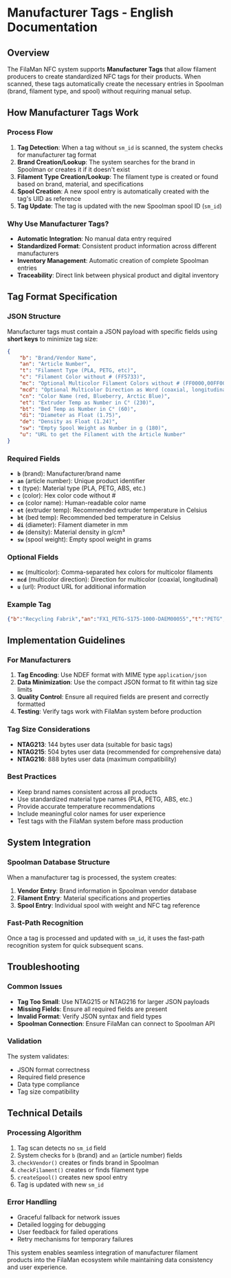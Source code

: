 # Manufacturer Tags - English Documentation

## Overview

The FilaMan NFC system supports **Manufacturer Tags** that allow filament producers to create standardized NFC tags for their products. When scanned, these tags automatically create the necessary entries in Spoolman (brand, filament type, and spool) without requiring manual setup.

## How Manufacturer Tags Work

### Process Flow

1. **Tag Detection**: When a tag without `sm_id` is scanned, the system checks for manufacturer tag format
2. **Brand Creation/Lookup**: The system searches for the brand in Spoolman or creates it if it doesn't exist
3. **Filament Type Creation/Lookup**: The filament type is created or found based on brand, material, and specifications
4. **Spool Creation**: A new spool entry is automatically created with the tag's UID as reference
5. **Tag Update**: The tag is updated with the new Spoolman spool ID (`sm_id`)

### Why Use Manufacturer Tags?

- **Automatic Integration**: No manual data entry required
- **Standardized Format**: Consistent product information across different manufacturers
- **Inventory Management**: Automatic creation of complete Spoolman entries
- **Traceability**: Direct link between physical product and digital inventory

## Tag Format Specification

### JSON Structure

Manufacturer tags must contain a JSON payload with specific fields using **short keys** to minimize tag size:

```json
{
    "b": "Brand/Vendor Name",
    "an": "Article Number",
    "t": "Filament Type (PLA, PETG, etc)",
    "c": "Filament Color without # (FF5733)",
    "mc": "Optional Multicolor Filament Colors without # (FF0000,00FF00,0000FF)",
    "mcd": "Optional Multicolor Direction as Word (coaxial, longitudinal)",
    "cn": "Color Name (red, Blueberry, Arctic Blue)",
    "et": "Extruder Temp as Number in C° (230)",
    "bt": "Bed Temp as Number in C° (60)",
    "di": "Diameter as Float (1.75)",
    "de": "Density as Float (1.24)",
    "sw": "Empty Spool Weight as Number in g (180)",
    "u": "URL to get the Filament with the Article Number"
}
```

### Required Fields

- **`b`** (brand): Manufacturer/brand name
- **`an`** (article number): Unique product identifier
- **`t`** (type): Material type (PLA, PETG, ABS, etc.)
- **`c`** (color): Hex color code without #
- **`cn`** (color name): Human-readable color name
- **`et`** (extruder temp): Recommended extruder temperature in Celsius
- **`bt`** (bed temp): Recommended bed temperature in Celsius
- **`di`** (diameter): Filament diameter in mm
- **`de`** (density): Material density in g/cm³
- **`sw`** (spool weight): Empty spool weight in grams

### Optional Fields

- **`mc`** (multicolor): Comma-separated hex colors for multicolor filaments
- **`mcd`** (multicolor direction): Direction for multicolor (coaxial, longitudinal)
- **`u`** (url): Product URL for additional information

### Example Tag

```json
{"b":"Recycling Fabrik","an":"FX1_PETG-S175-1000-DAEM00055","t":"PETG","c":"FF5733","cn":"Vibrant Orange","et":"230","bt":"70","di":"1.75","de":"1.24","sw":"180","u":"https://www.recyclingfabrik.com/search?q="}
```

## Implementation Guidelines

### For Manufacturers

1. **Tag Encoding**: Use NDEF format with MIME type `application/json`
2. **Data Minimization**: Use the compact JSON format to fit within tag size limits
3. **Quality Control**: Ensure all required fields are present and correctly formatted
4. **Testing**: Verify tags work with FilaMan system before production

### Tag Size Considerations

- **NTAG213**: 144 bytes user data (suitable for basic tags)
- **NTAG215**: 504 bytes user data (recommended for comprehensive data)
- **NTAG216**: 888 bytes user data (maximum compatibility)

### Best Practices

- Keep brand names consistent across all products
- Use standardized material type names (PLA, PETG, ABS, etc.)
- Provide accurate temperature recommendations
- Include meaningful color names for user experience
- Test tags with the FilaMan system before mass production

## System Integration

### Spoolman Database Structure

When a manufacturer tag is processed, the system creates:

1. **Vendor Entry**: Brand information in Spoolman vendor database
2. **Filament Entry**: Material specifications and properties
3. **Spool Entry**: Individual spool with weight and NFC tag reference

### Fast-Path Recognition

Once a tag is processed and updated with `sm_id`, it uses the fast-path recognition system for quick subsequent scans.

## Troubleshooting

### Common Issues

- **Tag Too Small**: Use NTAG215 or NTAG216 for larger JSON payloads
- **Missing Fields**: Ensure all required fields are present
- **Invalid Format**: Verify JSON syntax and field types
- **Spoolman Connection**: Ensure FilaMan can connect to Spoolman API

### Validation

The system validates:
- JSON format correctness
- Required field presence
- Data type compliance
- Tag size compatibility

## Technical Details

### Processing Algorithm

1. Tag scan detects no `sm_id` field
2. System checks for `b` (brand) and `an` (article number) fields
3. `checkVendor()` creates or finds brand in Spoolman
4. `checkFilament()` creates or finds filament type
5. `createSpool()` creates new spool entry
6. Tag is updated with new `sm_id`

### Error Handling

- Graceful fallback for network issues
- Detailed logging for debugging
- User feedback for failed operations
- Retry mechanisms for temporary failures

This system enables seamless integration of manufacturer filament products into the FilaMan ecosystem while maintaining data consistency and user experience.